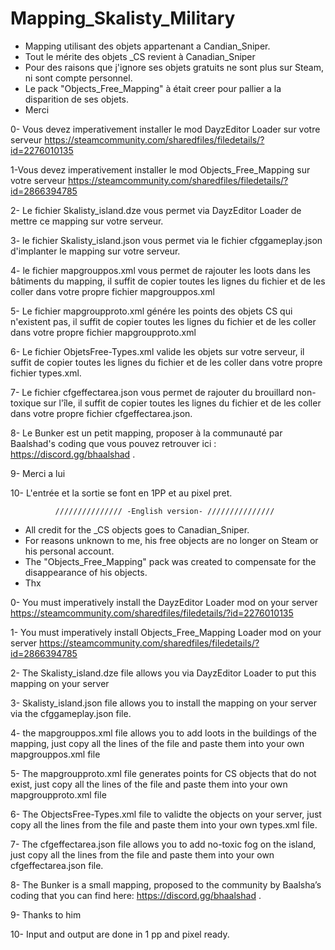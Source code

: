 # Mapping_Skalisty_Military

- Mapping utilisant des objets appartenant a Candian_Sniper.
- Tout le mérite des objets _CS revient à Canadian_Sniper
- Pour des raisons que j'ignore ses objets gratuits ne sont plus sur Steam, ni sont compte personnel.
- Le pack  "Objects_Free_Mapping" à était creer pour pallier a la disparition de ses objets.
- Merci

0- Vous devez imperativement installer le mod DayzEditor Loader sur votre serveur https://steamcommunity.com/sharedfiles/filedetails/?id=2276010135

1-Vous devez imperativement installer le mod Objects_Free_Mapping sur votre serveur https://steamcommunity.com/sharedfiles/filedetails/?id=2866394785

2- Le fichier Skalisty_island.dze vous permet via DayzEditor Loader de mettre ce mapping sur votre serveur.

3- le fichier Skalisty_island.json vous permet via le fichier cfggameplay.json d'implanter le mapping sur votre serveur.

4- le fichier mapgrouppos.xml vous permet de rajouter les loots dans les bâtiments du mapping, il suffit de copier toutes les lignes du fichier et de les coller dans votre propre fichier mapgrouppos.xml

5- Le fichier mapgroupproto.xml génére les points des objets CS qui n'existent pas, il suffit de copier toutes les lignes du fichier et de les coller dans votre propre fichier mapgroupproto.xml

6- Le fichier ObjetsFree-Types.xml valide les objets sur votre serveur, il suffit de copier toutes les lignes du fichier et de les coller dans votre propre fichier types.xml.

7- Le fichier cfgeffectarea.json vous permet de rajouter du brouillard non-toxique sur l'île, il suffit de copier toutes les lignes du fichier et de les coller dans votre propre fichier cfgeffectarea.json. 

8- Le Bunker est un petit mapping, proposer à la communauté par Baalshad's coding que vous pouvez retrouver ici :  https://discord.gg/bhaalshad .
 
9- Merci a lui 
 
10- L'entrée et la sortie se font en 1PP et au pixel pret.

 

              /////////////// -English version- ///////////////



- All credit for the _CS objects goes to Canadian_Sniper.
 - For reasons unknown to me, his free objects are no longer on Steam or his personal account.
 - The "Objects_Free_Mapping" pack was created to compensate for the disappearance of his objects.
 - Thx

0- You must imperatively install the DayzEditor Loader mod on your server https://steamcommunity.com/sharedfiles/filedetails/?id=2276010135

1- You must imperatively install Objects_Free_Mapping Loader mod on your server https://steamcommunity.com/sharedfiles/filedetails/?id=2866394785

2- The Skalisty_island.dze file allows you via DayzEditor Loader to put this mapping on your server 

3- Skalisty_island.json file allows you to install the mapping on your server via the cfggameplay.json file.

4- the mapgrouppos.xml file allows you to add loots in the buildings of the mapping, just copy all the lines of the file and paste them into your own mapgrouppos.xml file

5- The mapgroupproto.xml file generates points for CS objects that do not exist, just copy all the lines of the file and paste them into your own mapgroupproto.xml file

6- The ObjectsFree-Types.xml file to validte the objects on your server, just copy all the lines from the file and paste them into your own types.xml file.

7- The cfgeffectarea.json file allows you to add no-toxic fog on the island, just copy all the lines from the file and paste them into your own cfgeffectarea.json file.

8- The Bunker is a small mapping, proposed to the community by Baalsha’s coding that you can find here:  https://discord.gg/bhaalshad .

9- Thanks to him 

10- Input and output are done in 1 pp and pixel ready.
